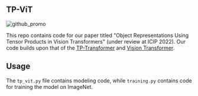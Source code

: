 ## TP-ViT

![github_promo](https://user-images.githubusercontent.com/71860925/155873188-0808ffd4-92d2-4a35-a7b2-8bd052b3a5cd.jpg)

This repo contains code for our paper titled "Object Representations Using Tensor Products in Vision Transformers" (under review at ICIP 2022).
Our code builds upon that of the [TP-Transformer](https://arxiv.org/abs/1910.06611) and [Vision Transformer](https://research.google/pubs/pub50650/).

## Usage
The ```tp_vit.py``` file contains modeling code, while ```training.py``` contains code for training the model on ImageNet.
